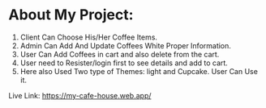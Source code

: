 # About My Project:
1. Client Can Choose His/Her Coffee Items.
2. Admin Can Add And Update Coffees White Proper Information.
3. User Can Add Coffees in cart and also delete from the cart.
4. User need to Resister/login first to see details and add to cart.
5. Here also Used Two type of Themes: light and Cupcake. User Can Use it.


Live Link: https://my-cafe-house.web.app/



